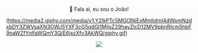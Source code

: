 <p align="center"> 👋 Fala aí, eu sou o João! </p>

(https://media2.giphy.com/media/v1.Y2lkPTc5MGI3NjExMmlidmI4dWpmNzdxbDY3ZWVsaXN3OWJ5YXF3cG5qdGI1MjlsZ29hayZlcD12MV9pbnRlcm5hbF9naWZfYnlfaWQmY3Q/E6jscXfv3AkWQ/giphy.gif)

<p align="center"> <img src="https://skillicons.dev/icons?i=vue,php,js,python,laravel,mysql,postgres" /> </p>
